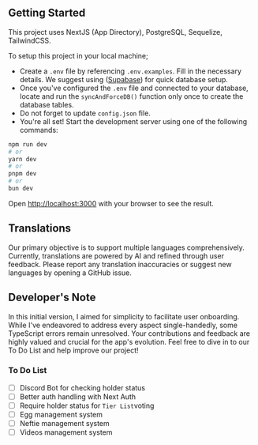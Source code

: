 ## Getting Started

This project uses NextJS (App Directory), PostgreSQL, Sequelize, TailwindCSS.

To setup this project in your local machine;

- Create a `.env` file by referencing `.env.examples`. Fill in the necessary details. We suggest using ([Supabase](https://supabase.com)) for quick database setup.
- Once you've configured the `.env` file and connected to your database, locate and run the `syncAndForceDB()` function only once to create the database tables.
- Do not forget to update `config.json` file.
- You're all set! Start the development server using one of the following commands:

```bash
npm run dev
# or
yarn dev
# or
pnpm dev
# or
bun dev
```

Open [http://localhost:3000](http://localhost:3000) with your browser to see the result.

## Translations

Our primary objective is to support multiple languages comprehensively. Currently, translations are powered by AI and refined through user feedback. Please report any translation inaccuracies or suggest new languages by opening a GitHub issue.

## Developer's Note

In this initial version, I aimed for simplicity to facilitate user onboarding. While I've endeavored to address every aspect single-handedly, some TypeScript errors remain unresolved. Your contributions and feedback are highly valued and crucial for the app's evolution. Feel free to dive in to our To Do List and help improve our project!


### To Do List

- [ ] Discord Bot for checking holder status
- [ ] Better auth handling with Next Auth
- [ ] Require holder status for `Tier List`voting
- [ ] Egg management system
- [ ] Neftie management system
- [ ] Videos management system
